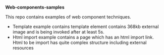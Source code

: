 **Web-components-samples**

This repo contains examples of web component techniques.

- Template example contains template element contains 368kb external image and is being invoked after at least 5s.
- Html import example contains a page which has an html import link. Html to be import has quite complex structure including external resources
